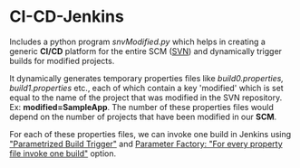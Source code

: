 # CI-CD-Jenkins
Includes a python program <i>snvModified.py</i> which helps in creating a generic <b>CI/CD</b> platform for the entire SCM (<u>SVN</u>) and dynamically trigger
builds for modified projects.

It dynamically generates temporary properties files like <i>build0.properties, build1.properties</i> etc., each of which contain a key 'modified' which is set equal to the name of the project that was modified in the SVN repository. Ex: <b>modified=SampleApp</b>. The number of these properties files would depend on the number of projects that have been modified in our <b>SCM</b>.

For each of these properties files, we can invoke one build in Jenkins using <u>"Parametrized Build Trigger"</u> and <u>Parameter Factory: "For every property file invoke one build"</u> option.
